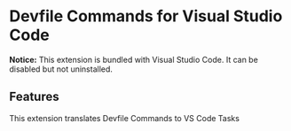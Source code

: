 # Devfile Commands for Visual Studio Code

**Notice:** This extension is bundled with Visual Studio Code. It can be disabled but not uninstalled.

## Features

This extension translates Devfile Commands to VS Code Tasks
